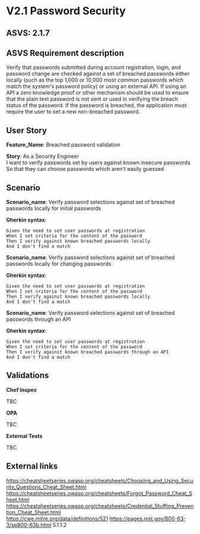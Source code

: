 # V2.1 Password Security

## ASVS: 2.1.7

## ASVS Requirement description

Verify that passwords submitted during account registration, login,
and password change are checked against a set of breached
passwords either locally (such as the top 1,000 or 10,000 most
common passwords which match the system's password policy) or
using an external API. If using an API a zero knowledge proof or
other mechanism should be used to ensure that the plain text
password is not sent or used in verifying the breach status of the
password. If the password is breached, the application must
require the user to set a new non-breached password.

## User Story

**Feature_Name**: Breached password validation

**Story**:
As a Security Engineer\
I want to verify passwords set by users against known insecure passwords\
So that they can choose passwords which aren't easily guessed

## Scenario

**Scenario_name**: Verify password selections against set of breached passwords locally for initial passwords

**Gherkin syntax**:

```gherkin
Given the need to set user passwords at registration
When I set criteria for the content of the password
Then I verify against known breached passwords locally
And I don't find a match
```

**Scenario_name**: Verify password selections against set of breached passwords locally for changing passwords

**Gherkin syntax**:

```gherkin
Given the need to set user passwords at registration
When I set criteria for the content of the password
Then I verify against known breached passwords locally
And I don't find a match
```

**Scenario_name**: Verify password selections against set of breached passwords through an API

**Gherkin syntax**:

```gherkin
Given the need to set user passwords at registration
When I set criteria for the content of the password
Then I verify against known breached passwords through an API
And I don't find a match
```

## Validations

**Chef Inspec**

TBC

**OPA**

TBC

**External Tests**

TBC

## External links

<https://cheatsheetseries.owasp.org/cheatsheets/Choosing_and_Using_Security_Questions_Cheat_Sheet.html> \
<https://cheatsheetseries.owasp.org/cheatsheets/Forgot_Password_Cheat_Sheet.html> \
<https://cheatsheetseries.owasp.org/cheatsheets/Credential_Stuffing_Prevention_Cheat_Sheet.html> \
<https://cwe.mitre.org/data/definitions/521>
<https://pages.nist.gov/800-63-3/sp800-63b.html> 5.1.1.2
